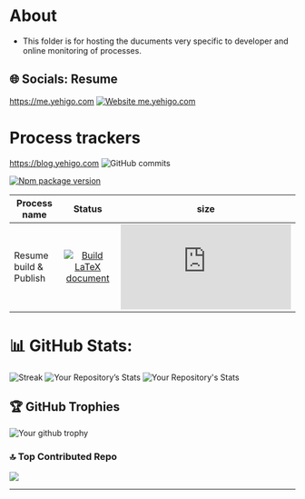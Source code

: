 # About
* This folder is for hosting the ducuments very specific to  developer and online monitoring of processes.
  
## 🌐 Socials: Resume

https://me.yehigo.com [![Website me.yehigo.com](https://img.shields.io/website-up-down-green-red/https/me.yehigo.com.svg)](https://me.yehigo.com/)


# Process trackers
https://blog.yehigo.com ![GitHub commits](https://badgen.net/github/commits/yehigo/yehigo.github.io)

[![Npm package version](https://badgen.net/npm/v/express)](https://npmjs.com/package/express)



| Process name | Status | size|
|---| :---: | --- |
|Resume build & Publish |[![Build LaTeX document](https://github.com/Meenapintu/resume/actions/workflows/blank.yml/badge.svg)](https://github.com/Meenapintu/resume/actions/workflows/blank.yml)  |![size](https://badge-size.herokuapp.com/meenapintu/resume/gh-pages/resume.pdf)|


# 📊 GitHub Stats:
![Streak](https://github-readme-streak-stats.herokuapp.com/?user=meenapintu&theme=radical)
![Your Repository’s Stats](https://github-readme-stats.vercel.app/api?username=meenapintu&show_icons=true&theme=radical)
![Your Repository's Stats](https://github-readme-stats.vercel.app/api/top-langs/?username=meenapintu&theme=radical)


## 🏆 GitHub Trophies
![Your github trophy](https://github-profile-trophy.vercel.app/?username=meenapintu&row=2&column=-1&margin-w=4&no-frame=true&no-bg=true&theme=matrix)


### 🔝 Top Contributed Repo
![](https://github-contributor-stats.vercel.app/api?username=meenapintu&limit=5&theme=radical&bg_color=000000&title_color=FF0000&icon_color=FF0000&text_color=FFFFFF&combine_all_yearly_contributions=true)

--------

<!---
# 💻 Tech Stack:
TODO

# 📊 GitHub Stats:
![](https://github-readme-streak-stats.herokuapp.com?user=meenapintu&theme=highcontrast&ring=FF0000&fire=FF0000&currStreakLabel=FF0000)<br/>
![](https://github-readme-stats.vercel.app/api?username=meenapintu&theme=radical&bg_color=000000&title_color=FF0000&icon_color=FF0000&text_color=FFFFFF&hide_border=false&include_all_commits=true&count_private=true)<br/>
![](https://github-readme-stats.vercel.app/api/top-langs/?username=meenapintu&theme=radical&bg_color=000000&title_color=FF0000&icon_color=FF0000&text_color=FFFFFF&hide_border=false&include_all_commits=true&count_private=true&layout=compact)<br/>
![]()<br/>
![](https://profile-counter.glitch.me/meenapintu/count.svg)

## 🏆 GitHub Trophies




## 👀 Live Activity

<p align="center">

</p>
-->


